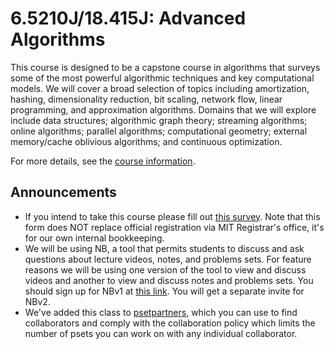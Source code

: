 # 6.5210J/18.415J: Advanced Algorithms

This course is designed to be a capstone course in algorithms that surveys some of the most powerful algorithmic techniques and key computational models.
We will cover a broad selection of topics including amortization, hashing, dimensionality reduction, bit scaling, network flow, linear programming, and approximation algorithms. Domains that we will explore include data structures; algorithmic graph theory; streaming algorithms; online algorithms; parallel algorithms; computational geometry; external memory/cache oblivious algorithms; and continuous optimization.

For more details, see the [course information](info.html).

## Announcements

* If you intend to take this course please fill out [this survey](https://forms.gle/kHhiGbPnushjgtGD6). Note that this form does NOT replace official registration via MIT Registrar's office, it's for our own internal bookkeeping.
* We will be using NB, a tool that permits students to discuss and ask questions about lecture videos, notes, and problems sets. For feature reasons we will be using one version of the tool to view and discuss videos and another to view and discuss notes and problems sets. You should sign up for NBv1 at [this link](http://nb.mit.edu/subscribe?key=NHkINbBuyc6gmLS06GO1OTnG47s9otSUnIFmM3eytwkvVQxj64). You will get a separate invite for NBv2.
* We've added this class to [psetpartners](https://psetpartners.mit.edu), which you can use to find collaborators and comply with the collaboration policy which limits the number of psets you can work on with any individual collaborator.
